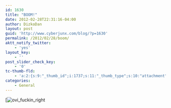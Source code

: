 ```yaml
---
id: 1630
title: "BOOM!"
date: 2012-02-28T22:31:16-04:00
author: DizkoDan
layout: post
guid: 'http://www.cyberjunx.com/blog/?p=1630'
permalink: /2012/02/28/boom/
aktt_notify_twitter:
    - 'yes'
layout_key:
    - ''
post_slider_check_key:
    - '0'
tc-thumb-fld:
    - 'a:2:{s:9:"_thumb_id";i:1737;s:11:"_thumb_type";s:10:"attachment";}'
categories:
    - General
---
```


[![ovi_fuckin_right](http://www.cyberjunx.com/wp-content/uploads/2012/02/ovi_fuckin_right.gif)